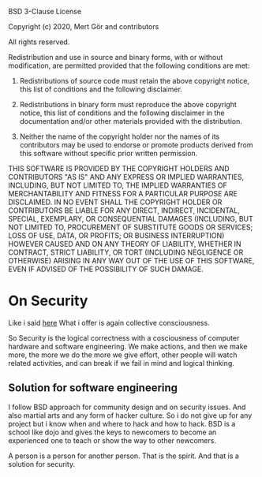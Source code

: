 BSD 3-Clause License

Copyright (c) 2020, Mert Gör and contributors

All rights reserved.

Redistribution and use in source and binary forms, with or without
modification, are permitted provided that the following conditions are met:

1. Redistributions of source code must retain the above copyright notice, this
   list of conditions and the following disclaimer.

2. Redistributions in binary form must reproduce the above copyright notice,
   this list of conditions and the following disclaimer in the documentation
   and/or other materials provided with the distribution.

3. Neither the name of the copyright holder nor the names of its
   contributors may be used to endorse or promote products derived from
   this software without specific prior written permission.

THIS SOFTWARE IS PROVIDED BY THE COPYRIGHT HOLDERS AND CONTRIBUTORS "AS IS"
AND ANY EXPRESS OR IMPLIED WARRANTIES, INCLUDING, BUT NOT LIMITED TO, THE
IMPLIED WARRANTIES OF MERCHANTABILITY AND FITNESS FOR A PARTICULAR PURPOSE ARE
DISCLAIMED. IN NO EVENT SHALL THE COPYRIGHT HOLDER OR CONTRIBUTORS BE LIABLE
FOR ANY DIRECT, INDIRECT, INCIDENTAL, SPECIAL, EXEMPLARY, OR CONSEQUENTIAL
DAMAGES (INCLUDING, BUT NOT LIMITED TO, PROCUREMENT OF SUBSTITUTE GOODS OR
SERVICES; LOSS OF USE, DATA, OR PROFITS; OR BUSINESS INTERRUPTION) HOWEVER
CAUSED AND ON ANY THEORY OF LIABILITY, WHETHER IN CONTRACT, STRICT LIABILITY,
OR TORT (INCLUDING NEGLIGENCE OR OTHERWISE) ARISING IN ANY WAY OUT OF THE USE
OF THIS SOFTWARE, EVEN IF ADVISED OF THE POSSIBILITY OF SUCH DAMAGE.

# On Security

Like i said [here](https://github.com/hwpplayer1/terapistonia.github.io/blob/hackers/freedom.md#why-hackers-fails-or-get-interrupted) What i offer is again collective consciousness.

So Security is the logical correctness with a cosciousness of computer hardware and software engineering. We make actions, and then we make more, the more we do the more we give effort, other people will watch related activities, and can break if we fail in mind and logical thinking.

## Solution for software engineering

I follow BSD approach for community design and on security issues. And also martial arts and any form of hacker culture. So i do not give up for any project but i know when and where to hack and how to hack. BSD is a school like dojo and gives the keys to newcomers to become an experienced one to teach or show the way to other newcomers.

A person is a person for another person. That is the spirit. And that is a solution for security.

